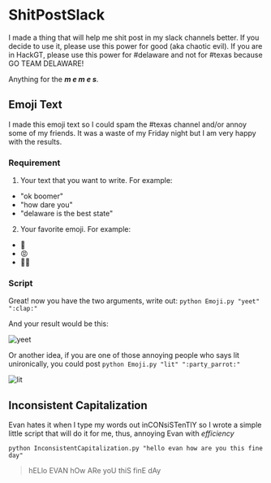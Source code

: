 # ShitPostSlack
I made a thing that will help me shit post in my slack channels better. If you decide to use it, please use this power for good (aka chaotic evil). If you are in HackGT, please use this power for #delaware and not for #texas because GO TEAM DELAWARE!

Anything for the  **_m e m e s_**.

## Emoji Text
I made this emoji text so I could spam the #texas channel and/or annoy some of my friends. It was a waste of my Friday night but I am very happy with the results.

### Requirement
1. Your text that you want to write. For example:
  * "ok boomer"
  * "how dare you"
  * "delaware is the best state"
2. Your favorite emoji. For example:
  * 👏
  * 😡
  * 💁‍♀️

### Script
Great! now you have the two arguments, write out:
```python Emoji.py "yeet" ":clap:"```

And your result would be this:

![yeet](/images/yeet.png)
  
Or another idea, if you are one of those annoying people who says lit unironically, you could post
```python Emoji.py "lit" ":party_parrot:"```

![lit](/images/lit.png)

## Inconsistent Capitalization

Evan hates it when I type my words out inCONsiSTenTlY so I wrote a simple little script that will do it for me, thus, annoying Evan with _efficiency_

```python InconsistentCapitalization.py "hello evan how are you this fine day" ```

>hELlo EVAN hOw ARe yoU thiS finE dAy

